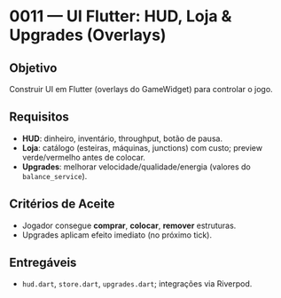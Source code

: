 # 0011 — UI Flutter: HUD, Loja & Upgrades (Overlays)

## Objetivo
Construir UI em Flutter (overlays do GameWidget) para controlar o jogo.

## Requisitos
- **HUD**: dinheiro, inventário, throughput, botão de pausa.
- **Loja**: catálogo (esteiras, máquinas, junctions) com custo; preview verde/vermelho antes de colocar.
- **Upgrades**: melhorar velocidade/qualidade/energia (valores do `balance_service`).

## Critérios de Aceite
- Jogador consegue **comprar**, **colocar**, **remover** estruturas.
- Upgrades aplicam efeito imediato (no próximo tick).

## Entregáveis
- `hud.dart`, `store.dart`, `upgrades.dart`; integrações via Riverpod.
